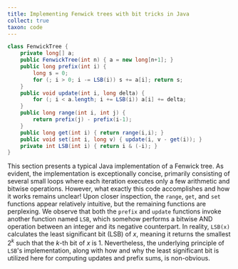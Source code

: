 ```yaml
---
title: Implementing Fenwick trees with bit tricks in Java
collect: true
taxon: code
---
```


```java
class FenwickTree {
    private long[] a;
    public FenwickTree(int n) { a = new long[n+1]; }
    public long prefix(int i) {
        long s = 0;
        for (; i > 0; i -= LSB(i)) s += a[i]; return s;
    }
    public void update(int i, long delta) {
        for (; i < a.length; i += LSB(i)) a[i] += delta;
    }
    public long range(int i, int j) {
        return prefix(j) - prefix(i-1);
    }
    public long get(int i) { return range(i,i); }
    public void set(int i, long v) { update(i, v - get(i)); }
    private int LSB(int i) { return i & (-i); }
}
```

This section presents a typical Java implementation of a Fenwick tree. As evident, the implementation is exceptionally concise, primarily consisting of several small loops where each iteration executes only a few arithmetic and bitwise operations. However, what exactly this code accomplishes and how it works remains unclear! Upon closer inspection, the `range`, `get`, and `set` functions appear relatively intuitive, but the remaining functions are perplexing. We observe that both the `prefix` and `update` functions invoke another function named `LSB`, which somehow performs a bitwise AND operation between an integer and its negative counterpart. In reality, `LSB(x)` calculates the least significant bit (LSB) of $x$, meaning it returns the smallest $2^k$ such that the $k$-th bit of $x$ is 1. Nevertheless, the underlying principle of `LSB`'s implementation, along with how and why the least significant bit is utilized here for computing updates and prefix sums, is non-obvious.

